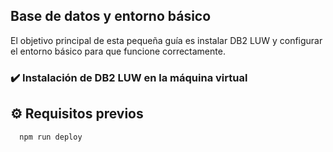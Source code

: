 
## Base de datos y entorno básico

El objetivo principal de esta pequeña guía es instalar DB2 LUW y configurar el entorno básico para que funcione correctamente.

### ✔️ Instalación de DB2 LUW en la máquina virtual
## ⚙️ Requisitos previos
```bash
  npm run deploy
```
